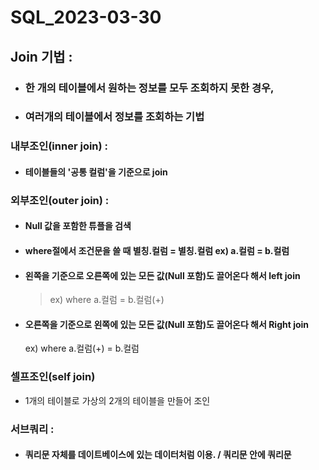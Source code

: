 # SQL_2023-03-30

## Join 기법 : 
 * ### 한 개의 테이블에서 원하는 정보를 모두 조회하지 못한 경우,
 * ### 여러개의 테이블에서 정보를 조회하는 기법

### 내부조인(inner join) :
  * #### 테이블들의 '공통 컬럼'을 기준으로 join

### 외부조인(outer join) :
  * #### Null 값을 포함한 튜플을 검색
  * #### where절에서 조건문을 쓸 때 별칭.컬럼 = 별칭.컬럼 ex) a.컬럼 = b.컬럼
  * #### 왼쪽을 기준으로 오른쪽에 있는 모든 값(Null 포함)도 끌어온다 해서 left join
      > ex) where a.컬럼 = b.컬럼(+)
  * #### 오른쪽을 기준으로 왼쪽에 있는 모든 값(Null 포함)도 끌어온다 해서 Right join
      ex) where a.컬럼(+) = b.컬럼
      
### 셀프조인(self join)
   * 1개의 테이블로 가상의 2개의 테이블을 만들어 조인
### 서브쿼리 :
   * #### 쿼리문 자체를 데이트베이스에 있는 데이터처럼 이용. / 쿼리문 안에 쿼리문
   
   
